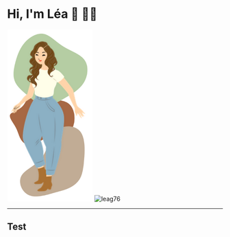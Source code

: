 # Hi, I'm Léa 👋 👩‍💻

<img src="pictures/Sanstitre.png" width="200">

<img src="https://komarev.com/ghpvc/?username=leag76&label=Profile%20views&color=0e75b6&style=flat" alt="leag76" />

---

## Test